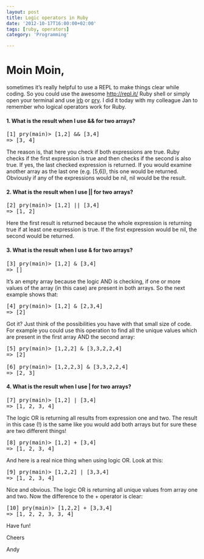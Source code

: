 ```yaml
---
layout: post
title: Logic operators in Ruby
date: '2012-10-17T16:00:00+02:00'
tags: [ruby, operators]
category: 'Programming'

---
```

<h1>Moin Moin,</h1>

<p>sometimes it&#8217;s really helpful to use a REPL to make things clear while coding. So you could use the awesome <a href="http://repl.it/" target="_blank"><a href="http://repl.it/" target="_blank">http://repl.it/</a></a> Ruby shell or simply open your terminal and use <a href="http://www.ruby-lang.org/en/documentation/quickstart/" target="_blank">irb</a> or <a href="http://pryrepl.org/" target="_blank">pry</a>. I did it today with my colleague Jan to remember who logical operators work for Ruby.</p>

<h4>1. What is the result when I use &amp;&amp; for two arrays?</h4>

<pre>
[1] pry(main)&gt; [1,2] &amp;&amp; [3,4]
=&gt; [3, 4]
</pre>

<p>The reason is, that here you check if both expressions are true. Ruby checks if the first expression is true and then checks if the second is also true. If yes, the last checked expression is returned. If you would examine another array as the last one (e.g. [5,6]), this one would be returned. Obviously if any of the expressions would be nil, nil would be the result.</p>

<h4>2. What is the result when I use || for two arrays?</h4>

<pre>
[2] pry(main)&gt; [1,2] || [3,4]
=&gt; [1, 2]
</pre>

<p>Here the first result is returned because the whole expression is returning true if at least one expression is true. If the first expression would be nil, the second would be returned.</p>

<h4>3. What is the result when I use &amp; for two arrays?</h4>

<pre>
[3] pry(main)&gt; [1,2] &amp; [3,4]
=&gt; []
</pre>

<p>It&#8217;s an empty array because the logic AND is checking, if one or more values of the array (in this case) are present in both arrays. So the next example shows that:</p>

<pre>
[4] pry(main)&gt; [1,2] &amp; [2,3,4]
=&gt; [2]
</pre>

<p>Got it? Just think of the possibilities you have with that small size of code. For example you could use this operation to find all the unique values which are present in the first array AND the second array:</p>

<pre>
[5] pry(main)&gt; [1,2,2] &amp; [3,3,2,2,4]
=&gt; [2]

[6] pry(main)&gt; [1,2,2,3] &amp; [3,3,2,2,4]
=&gt; [2, 3]
</pre>

<h4>4. What is the result when I use | for two arrays?</h4>

<pre>
[7] pry(main)&gt; [1,2] | [3,4]
=&gt; [1, 2, 3, 4]
</pre>

<p>The logic OR is returning all results from expression one and two. The result in this case (!) is the same like you would add both arrays but for sure these are two different things!</p>

<pre>
[8] pry(main)&gt; [1,2] + [3,4]
=&gt; [1, 2, 3, 4]
</pre>

<p>And here is a real nice thing when using logic OR. Look at this:</p>

<pre>
[9] pry(main)&gt; [1,2,2] | [3,3,4]
=&gt; [1, 2, 3, 4]
</pre>

<p>Nice and obvious. The logic OR is returning all unique values from array one and two. Now the difference to the + operator is clear:</p>

<pre>
[10] pry(main)&gt; [1,2,2] + [3,3,4]
=&gt; [1, 2, 2, 3, 3, 4]
</pre>

<p>Have fun!</p>

<p>Cheers</p>

<p>Andy</p>
